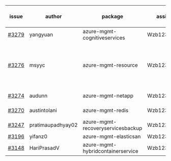 | issue | author | package | assignee | bot advice | created date of issue | target release date | date from target |
| ------ | ------ | ------ | ------ | ------ | ------ | ------ | :-----: |
| [#3279](https://github.com/Azure/sdk-release-request/issues/3279) | yangyuan | azure-mgmt-cognitiveservices | Wzb123456789 | new issue. | 10-18 | fail to get. |  |
| [#3276](https://github.com/Azure/sdk-release-request/issues/3276) | msyyc | azure-mgmt-resource | Wzb123456789 | new version is 0.0.0, please check base branch! | 10-18 | fail to get. |  |
| [#3274](https://github.com/Azure/sdk-release-request/issues/3274) | audunn | azure-mgmt-netapp | Wzb123456789 |  | 10-13 | fail to get. |  |
| [#3270](https://github.com/Azure/sdk-release-request/issues/3270) | austintolani | azure-mgmt-redis | Wzb123456789 |  | 10-12 | fail to get. |  |
| [#3247](https://github.com/Azure/sdk-release-request/issues/3247) | pratimaupadhyay02 | azure-mgmt-recoveryservicesbackup | Wzb123456789 | new comment. | 10-07 | 10-25 |  |
| [#3196](https://github.com/Azure/sdk-release-request/issues/3196) | yifanz0 | azure-mgmt-elasticsan | Wzb123456789 | On time | 09-19 | 10-12 |  |
| [#3148](https://github.com/Azure/sdk-release-request/issues/3148) | HariPrasadV | azure-mgmt-hybridcontainerservice | Wzb123456789 | Hold on | 09-07 | 10-11 |  |
